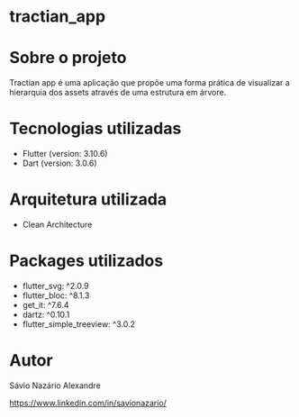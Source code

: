 # tractian_app

# Sobre o projeto

Tractian app é uma aplicação que propõe uma forma prática de visualizar a hierarquia dos assets através de uma estrutura em árvore.

<!-- ## Layout
<img src="https://github.com/Savionazario/assets/blob/main/images/mobile1.jpeg" alt="Descrição da imagem" width="240" height="520"> <img src="https://github.com/Savionazario/assets/blob/main/images/mobile2.jpeg" alt="Descrição da imagem" width="240" height="520"> <img src="https://github.com/Savionazario/assets/blob/main/images/mobile3.jpeg" alt="Descrição da imagem" width="240" height="520"> -->

# Tecnologias utilizadas
- Flutter (version: 3.10.6)
- Dart (version: 3.0.6)

# Arquitetura utilizada
- Clean Architecture

# Packages utilizados
- flutter_svg: ^2.0.9
- flutter_bloc: ^8.1.3
- get_it: ^7.6.4
- dartz: ^0.10.1
- flutter_simple_treeview: ^3.0.2

# Autor

Sávio Nazário Alexandre

https://www.linkedin.com/in/savionazario/
